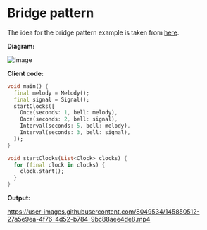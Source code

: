 # Bridge pattern
The idea for the bridge pattern example is taken from [here](https://habr.com/ru/post/85137/).

**Diagram:**

![image](https://user-images.githubusercontent.com/8049534/145851578-f6e95355-e2b3-4f94-bda2-c2d1d0de8935.png)

**Client code:**
```dart
void main() {
  final melody = Melody();
  final signal = Signal();
  startClocks([
    Once(seconds: 1, bell: melody),
    Once(seconds: 2, bell: signal),
    Interval(seconds: 5, bell: melody),
    Interval(seconds: 3, bell: signal),
  ]);
}

void startClocks(List<Clock> clocks) {
  for (final clock in clocks) {
    clock.start();
  }
}
```

**Output:**

https://user-images.githubusercontent.com/8049534/145850512-27a5e9ea-4f76-4d52-b784-9bc88aee4de8.mp4

